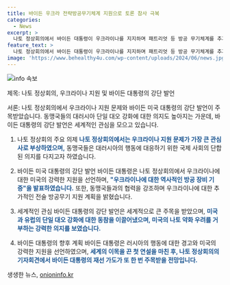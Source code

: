 ```yaml
---
title: 바이든 우크라 전략방공무기체계 지원으로 토론 참사 극복
categories:
  - News
excerpt: >
  나토 정상회의에서 바이든 대통령이 우크라이나를 지지하며 패트리엇 등 방공 무기체계를 추가 지원한다고 발표했습니다. 러시아와의 대립에서 전략적인 지원을 약속하며, 논란에 휩싸인 바이든 대통령은 힘을 준 목소리와 단호한 어조로 동맹국을 단결시켰습니다. 이로써 바이든 대통령의 국제 무대 첫 연설은 성공적으로 치러졌지만, 나토 정상회의가 마무리되면 바이든 대통령의 재선 가도가 또 한번 관전 포인트가 될 것으로 전망됩니다.
feature_text: >
  나토 정상회의에서 바이든 대통령이 우크라이나를 지지하며 패트리엇 등 방공 무기체계를 추가 지원한다고 발표했습니다. 러시아와의 대립에서 전략적인 지원을 약속하며, 논란에 휩싸인 바이든 대통령은 힘을 준 목소리와 단호한 어조로 동맹국을 단결시켰습니다. 이로써 바이든 대통령의 국제 무대 첫 연설은 성공적으로 치러졌지만, 나토 정상회의가 마무리되면 바이든 대통령의 재선 가도가 또 한번 관전 포인트가 될 것으로 전망됩니다.
image: 'https://www.behealthy4u.com/wp-content/uploads/2024/06/news.jpg'
---
```


<p><img src="https://www.behealthy4u.com/wp-content/uploads/2024/06/news.jpg" alt="info 속보" /></p>

<p>제목: 나토 정상회의, 우크라이나 지원 및 바이든 대통령의 강단 발언</p>

<p>서론: 나토 정상회의에서 우크라이나 지원 문제와 바이든 미국 대통령의 강단 발언이 주목받았습니다. 동맹국들의 대러시아 단일 대오 강화에 대한 의지도 높아지는 가운데, 바이든 대통령의 강단 발언은 세계적인 관심을 모으고 있습니다.</p>

<ol>
<li><p>나토 정상회의 주요 의제
<b><span style="color: #1a5490;">나토 정상회의에서는 우크라이나 지원 문제가 가장 큰 관심사로 부상하였으며,</span></b> 동맹국들은 대러시아의 행동에 대응하기 위한 국제 사회의 단합된 의지를 다지고자 하였습니다.</p></li>
<li><p>바이든 미국 대통령의 강단 발언
바이든 대통령은 나토 정상회의에서 우크라이나에 대한 미국의 강력한 지원을 선언하며, <b><span style="color: #1a5490;">"우크라이나에 대한 역사적인 방공 장비 기증"을 발표하였습니다.</span></b> 또한, 동맹국들과의 협력을 강조하며 우크라이나에 대한 추가적인 전술 방공무기 지원 계획을 밝혔습니다.</p></li>
<li><p>세계적인 관심
바이든 대통령의 강단 발언은 세계적으로 큰 주목을 받았으며, <b><span style="color: #1a5490;">미국과 유럽의 단일 대오 강화에 대한 동참을 이끌어냈으며, 미국의 나토 약화 우려를 거부하는 강력한 의지를 보였습니다.</span></b></p></li>
<li><p>바이든 대통령의 향후 계획
바이든 대통령은 러시아의 행동에 대한 경고와 미국의 강력한 지원을 선언하였으며, <b><span style="color: #1a5490;">세계의 이목을 끈 첫 연설을 마친 후, 나토 정상회의의 기자회견에서 바이든 대통령의 재선 가도가 또 한 번 주목받을 전망입니다.</span></b></p></li>
</ol>
생생한 뉴스, <a href="https://onioninfo.kr" rel="dofollow">onioninfo.kr</a>


